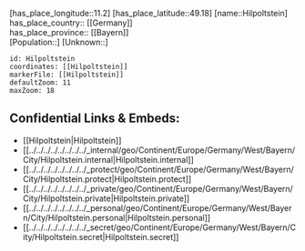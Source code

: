 ﻿---
location: [49.18,11.2] 
mapzoom: [7,12] 
mapmarker: city 
type: City
tags:
- geo/City


SpocWebEntityId: 30943
isDeleted: false
confidential: public

---
[has_place_longitude::11.2] 
[has_place_latitude::49.18] 
[name::Hilpoltstein] 
has_place_country:: [[Germany]]  
has_place_province:: [[Bayern]]  
[Population::] 
[Unknown::] 


```leaflet
id: Hilpoltstein
coordinates: [[Hilpoltstein]] 
markerFile: [[Hilpoltstein]] 
defaultZoom: 11 
maxZoom: 18
```


## Confidential Links & Embeds: 
- [[Hilpoltstein|Hilpoltstein]]  
- [[../../../../../../../../_internal/geo/Continent/Europe/Germany/West/Bayern/City/Hilpoltstein.internal|Hilpoltstein.internal]] 
- [[../../../../../../../../_protect/geo/Continent/Europe/Germany/West/Bayern/City/Hilpoltstein.protect|Hilpoltstein.protect]] 
- [[../../../../../../../../_private/geo/Continent/Europe/Germany/West/Bayern/City/Hilpoltstein.private|Hilpoltstein.private]] 
- [[../../../../../../../../_personal/geo/Continent/Europe/Germany/West/Bayern/City/Hilpoltstein.personal|Hilpoltstein.personal]] 
- [[../../../../../../../../_secret/geo/Continent/Europe/Germany/West/Bayern/City/Hilpoltstein.secret|Hilpoltstein.secret]] 
